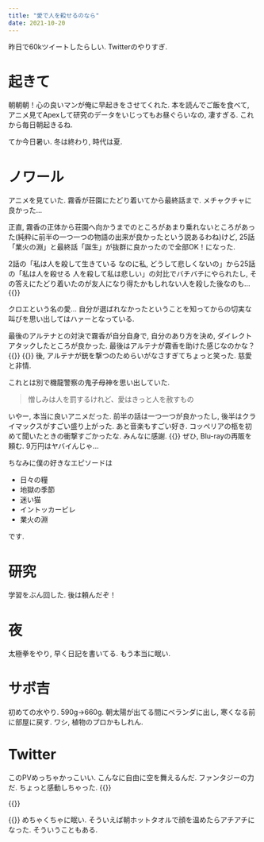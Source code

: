 ```yaml
---
title: "愛で人を殺せるのなら"
date: 2021-10-20
---
```


昨日で60kツイートしたらしい. Twitterのやりすぎ.
# 起きて
朝朝朝！心の良いマンが俺に早起きをさせてくれた. 本を読んでご飯を食べて, アニメ見てApexして研究のデータをいじってもお昼ぐらいなの, 凄すぎる. これから毎日朝起きるね. 

てか今日暑い. 冬は終わり, 時代は夏.

# ノワール
アニメを見ていた. 霧香が荘園にたどり着いてから最終話まで. メチャクチャに良かった...

正直, 霧香の正体から荘園へ向かうまでのところがあまり乗れないところがあった(純粋に前半の一つ一つの物語の出来が良かったという説あるわね)けど, 25話「業火の淵」と最終話「誕生」が抜群に良かったので全部OK！になった.

2話の「私は人を殺して生きている なのに私, どうして悲しくないの」から25話の「私は人を殺せる 人を殺して私は悲しい」の対比でバチバチにやられたし, その答えにたどり着いたのが友人になり得たかもしれない人を殺した後なのも...
{{<tweet user="dango_bot" id="1450801037590155266">}}

クロエという名の愛... 自分が選ばれなかったということを知ってからの切実な叫びを思い出してはハァーとなっている.

最後のアルテナとの対決で霧香が自分自身で, 自分のあり方を決め, ダイレクトアタックしたところが良かった. 最後はアルテナが霧香を助けた感じなのかな？
{{<tweet user="dango_bot" id="1450759380102627330">}}
{{<tweet user="dango_bot" id="1450793807201509378">}}
後, アルテナが銃を撃つのためらいがなさすぎてちょっと笑った. 慈愛と非情.

これとは別で機龍警察の鬼子母神を思い出していた.

> 憎しみは人を罰するけれど、愛はきっと人を赦すもの

いやー, 本当に良いアニメだった. 前半の話は一つ一つが良かったし, 後半はクライマックスがすごい盛り上がった. あと音楽もすごい好き. コッペリアの柩を初めて聞いたときの衝撃すごかったな. みんなに感謝.
{{<tweet user="dango_bot" id="1450757717530857473">}}
ぜひ, Blu-rayの再販を頼む. 9万円はヤバイんじゃ...

ちなみに僕の好きなエピソードは

- 日々の糧
- 地獄の季節
- 迷い猫
- イントッカービレ
- 業火の淵

です.
# 研究
学習をぶん回した. 後は頼んだぞ！

# 夜
太極拳をやり, 早く日記を書いてる. もう本当に眠い.
# サボ吉
初めての水やり. 590g→660g. 朝太陽が出てる間にベランダに出し, 寒くなる前に部屋に戻す. ワシ, 植物のプロかもしれん.

# Twitter
このPVめっちゃかっこいい. こんなに自由に空を舞えるんだ. ファンタジーの力だ. ちょっと感動しちゃった.
{{<tweet user="dango_bot" id="1450426146823282689">}}

{{<tweet user="dango_bot" id="1450673712722702340">}}

{{<tweet user="dango_bot" id="1450461937653981189">}}
めちゃくちゃに眠い. そういえば朝ホットタオルで顔を温めたらアチアチになった. そういうこともある.